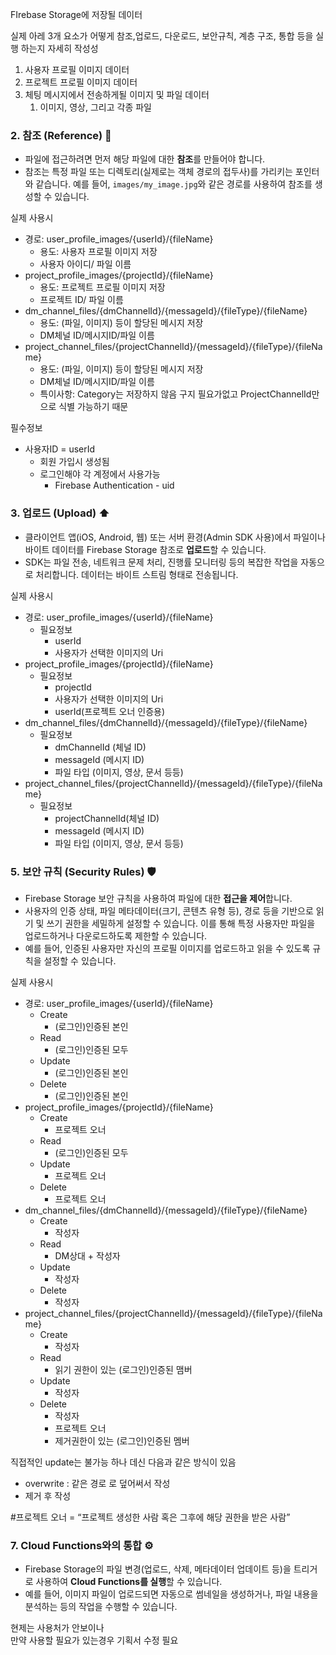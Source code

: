 FIrebase Storage에 저장될 데이터

실제 아레 3개 요소가  어떻게 참조,업로드, 다운로드, 보안규칙, 계층 구조, 통합 등을 실행 하는지 자세히 작성성

1. 사용자 프로필 이미지 데이터  
2. 프로젝트 프로필 이미지 데이터  
3. 체팅 메시지에서 전송하게될 이미지 및 파일 데이터  
   1. 이미지, 영상, 그리고 각종 파일

### **2\. 참조 (Reference) 📌**

* 파일에 접근하려면 먼저 해당 파일에 대한 **참조**를 만들어야 합니다.  
* 참조는 특정 파일 또는 디렉토리(실제로는 객체 경로의 접두사)를 가리키는 포인터와 같습니다. 예를 들어, `images/my_image.jpg`와 같은 경로를 사용하여 참조를 생성할 수 있습니다.

실제 사용시 

- 경로: user\_profile\_images/{userId}/{fileName}  
  - 용도: 사용자 프로필 이미지 저장  
  - 사용자 아이디/ 파일 이름  
- project\_profile\_images/{projectId}/{fileName}  
  - 용도: 프로젝트 프로필 이미지 저장  
  - 프로젝트 ID/ 파일 이름  
- dm\_channel\_files/{dmChannelId}/{messageId}/{fileType}/{fileName}  
  - 용도: (파일, 이미지) 등이 할당된 메시지 저장  
  - DM체널 ID/메시지ID/파일 이름  
- project\_channel\_files/{projectChannelId}/{messageId}/{fileType}/{fileName}  
  - 용도: (파일, 이미지) 등이 할당된 메시지 저장  
  - DM체널 ID/메시지ID/파일 이름  
  - 특이사항: Category는 저장하지 않음 구지 필요가없고 ProjectChannelId만으로 식별 가능하기 때문

필수정보

- 사용자ID \= userId  
  - 회원 가입시 생성됨  
  - 로그인해야 각 계정에서 사용가능  
    - Firebase Authentication \- uid

### **3\. 업로드 (Upload) ⬆️**

* 클라이언트 앱(iOS, Android, 웹) 또는 서버 환경(Admin SDK 사용)에서 파일이나 바이트 데이터를 Firebase Storage 참조로 **업로드**할 수 있습니다.  
* SDK는 파일 전송, 네트워크 문제 처리, 진행률 모니터링 등의 복잡한 작업을 자동으로 처리합니다. 데이터는 바이트 스트림 형태로 전송됩니다.

실제 사용시

- 경로: user\_profile\_images/{userId}/{fileName}  
  - 필요정보  
    - userId  
    - 사용자가 선택한 이미지의 Uri  
- project\_profile\_images/{projectId}/{fileName}  
  - 필요정보  
    - projectId  
    - 사용자가 선택한 이미지의 Uri  
    - userId(프로젝트 오너 인증용)  
- dm\_channel\_files/{dmChannelId}/{messageId}/{fileType}/{fileName}  
  - 필요정보  
    - dmChannelId (체널 ID)   
    - messageId (메시지 ID)  
    - 파일 타입 (이미지, 영상, 문서 등등)  
- project\_channel\_files/{projectChannelId}/{messageId}/{fileType}/{fileName}  
  - 필요정보  
    - projectChannelId(체널 ID)   
    - messageId (메시지 ID)  
    - 파일 타입 (이미지, 영상, 문서 등등)

### **5\. 보안 규칙 (Security Rules) 🛡️**

* Firebase Storage 보안 규칙을 사용하여 파일에 대한 **접근을 제어**합니다.  
* 사용자의 인증 상태, 파일 메타데이터(크기, 콘텐츠 유형 등), 경로 등을 기반으로 읽기 및 쓰기 권한을 세밀하게 설정할 수 있습니다. 이를 통해 특정 사용자만 파일을 업로드하거나 다운로드하도록 제한할 수 있습니다.  
* 예를 들어, 인증된 사용자만 자신의 프로필 이미지를 업로드하고 읽을 수 있도록 규칙을 설정할 수 있습니다.

실제 사용시

- 경로: user\_profile\_images/{userId}/{fileName}  
  - Create  
    - (로그인)인증된 본인  
  - Read  
    - (로그인)인증된 모두  
  - Update  
    - (로그인)인증된 본인  
  - Delete  
    - (로그인)인증된 본인  
- project\_profile\_images/{projectId}/{fileName}  
  - Create  
    - 프로젝트 오너  
  - Read  
    - (로그인)인증된 모두  
  - Update  
    - 프로젝트 오너  
  - Delete  
    - 프로젝트 오너  
- dm\_channel\_files/{dmChannelId}/{messageId}/{fileType}/{fileName}  
  - Create  
    - 작성자  
  - Read  
    - DM상대 \+ 작성자  
  - Update  
    - 작성자  
  - Delete  
    - 작성자  
- project\_channel\_files/{projectChannelId}/{messageId}/{fileType}/{fileName}  
  - Create  
    - 작성자  
  - Read  
    - 읽기 권한이 있는 (로그인)인증된 맴버  
  - Update  
    - 작성자  
  - Delete  
    - 작성자  
    - 프로젝트 오너  
    - 제거권한이 있는 (로그인)인증된 멤버

직접적인 update는 불가능 하나 데신 다음과 같은 방식이 있음

- overwrite : 같은 경로 로 덮어써서 작성  
- 제거 후 작성

\#프로젝트 오너 \= “프로젝트 생성한 사람 혹은 그후에 해당 권한을 받은 사람”

### **7\. Cloud Functions와의 통합 ⚙️**

* Firebase Storage의 파일 변경(업로드, 삭제, 메타데이터 업데이트 등)을 트리거로 사용하여 **Cloud Functions를 실행**할 수 있습니다.  
* 예를 들어, 이미지 파일이 업로드되면 자동으로 썸네일을 생성하거나, 파일 내용을 분석하는 등의 작업을 수행할 수 있습니다.

현제는 사용처가 안보이나  
만약 사용할 필요가 있는경우 기획서 수정 필요  

